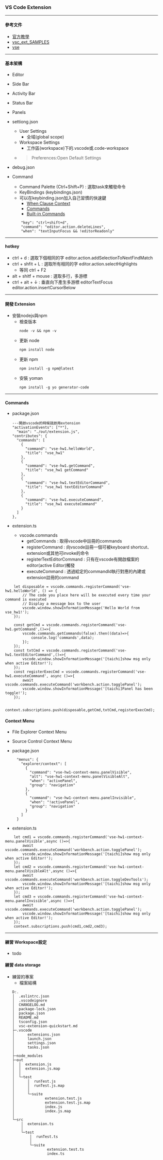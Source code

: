 ### VS Code Extension
---
#### 參考文件

- [官方教學](https://code.visualstudio.com/api)
- [vsc_ext_SAMPLES](https://github.com/microsoft/vscode-extension-samples)
- [vse](https://code.visualstudio.com/api/get-started/your-first-extension)

---
#### 基本架構

- Editor
- Side Bar
- Activity Bar
- Status Bar
- Panels

- settiong.json
  - User Settings
    - 全域(global scope)
  - Workspace Settings
    - 工作區(workspace)下的.vscode或.code-workspace
  - >Preferences:Open Default Settings
- debug.json
-  Command
   -  Command Palette (Ctrl+Shift+P) : 選取task來觸發命令
   -  KeyBindings (keybindings.json)
   -  可以在keybinding.json加入自己習慣的快速鍵
      - [When Clause Context](https://code.visualstudio.com/docs/getstarted/keybindings#_when-clause-contexts)
      - [Commands](https://code.visualstudio.com/api/extension-guides/command) 
      - [Built-in Commands](https://code.visualstudio.com/api/references/commands)
    ```
        "key": "ctrl+shift+d",
        "command": "editor.action.deleteLines",
        "when": "textInputFocus && !editorReadonly"
    ```
---
#### hotkey

- ctrl + d : 選取下個相同的字 editor.action.addSelectionToNextFindMatch
- ctrl + shfit + L : 選取所有相同的字 editor.action.selectHighlights
  - 等同 ctrl + F2
- alt + shitf + mouse : 選取多行，多游標
- ctrl + alt + ↓ : 垂直向下產生多游標 editorTextFocus editor.action.insertCursorBelow

---

#### 開發 Extension

- 安裝nodejs與npm
  - 檢查版本
    ```
    node -v && npm -v
    ```
  - 更新 node
    ```
    npm install node
    ```
  - 更新 npm
    ```
    npm install -g npm@latest
    ```
  - 安裝 yoman
    ```
    npm install -g yo generator-code
    ```
---

#### Commands

- package.json
  ```
  ---開啟vscode的時候就啟用extension
  "activationEvents": ["*"],
    "main": "./out/extension.js",
  "contributes": {
    "commands": [
      {
        "command": "vse-hw1.helloWorld",
        "title": "vse_hw1"
      },
      {
        "command": "vse-hw1.getCommand",
        "title": "vse_hw1 getCommand"
      },
      {
        "command": "vse-hw1.textEditorCommand",
        "title": "vse_hw1 textEditorCommand"
      },
      {
        "command": "vse-hw1.executeCommand",
        "title": "vse_hw1 executeCommand"
      }
    ]
  },
  ```  

- extension.ts
  - vscode.commands
    - getCommands : 取得vscode中註冊的commands
    - registerCommand : 向vscode註冊一個可被keyboard shortcut、extension或其他可invoke的命令
    - registerTextEditorCommand : 只有在vscode有開啟檔案的editor(active Editor)觸發
    - executeCommand : 透過給定的commandId執行對應的內建或extension註冊的command
```
	let disposable = vscode.commands.registerCommand('vse-hw1.helloWorld', () => {
		// The code you place here will be executed every time your command is executed
		// Display a message box to the user
		vscode.window.showInformationMessage('Hello World from vse_hw1!');
	});

	const getCmd = vscode.commands.registerCommand('vse-hw1.getCommand',()=>{
		vscode.commands.getCommands(false).then((data)=>{
			console.log('commands',data);
		});
	});
	const txtCmd = vscode.commands.registerCommand('vse-hw1.textEditorCommand',()=>{
		vscode.window.showInformationMessage('[taichi]show msg only when active Editor!');
	});
	const registerExecCmd = vscode.commands.registerCommand('vse-hw1.executeCommand', async ()=>{
		await vscode.commands.executeCommand('workbench.action.togglePanel');
		vscode.window.showInformationMessage('[taichi]Panel has been toggle!');
	});

	context.subscriptions.push(disposable,getCmd,txtCmd,registerExecCmd);
```

#### Context Menu

- File Explorer Context Menu
- Source Control Context Menu


- package.json
  ```
    "menus": {
      "explorer/context": [
        {
          "command": "vse-hw1-context-menu.panelVisible",
          "alt": "vse-hw1-context-menu.panelVisibleAlt",
          "when": "activePanel",
          "group": "navigation"
        },
        {
          "command": "vse-hw1-context-menu.panelInvisible",
          "when": "!activePanel",
          "group": "navigation"
        }
      ]
    }
  ```  
- extension.ts
```
	let cmd1 = vscode.commands.registerCommand('vse-hw1-context-menu.panelVisible',async ()=>{
		await vscode.commands.executeCommand('workbench.action.togglePanel');
		vscode.window.showInformationMessage('[taichi]show msg only when active Editor!');
	});
	let cmd2 = vscode.commands.registerCommand('vse-hw1-context-menu.panelVisibleAlt',async ()=>{
		await vscode.commands.executeCommand('workbench.action.toggleDevTools');
		vscode.window.showInformationMessage('[taichi]show msg only when active Editor!');
	});
	let cmd3 = vscode.commands.registerCommand('vse-hw1-context-menu.panelInvisible',async ()=>{
		await vscode.commands.executeCommand('workbench.action.togglePanel');
		vscode.window.showInformationMessage('[taichi]show msg only when active Editor!');
	});
	context.subscriptions.push(cmd1,cmd2,cmd3);
```

---
#### 練習 Workspace設定

- todo
  
#### 練習 data storage





- 練習的專案
  - 檔案結構
  ```
  D:.
  │  .eslintrc.json
  │  .vscodeignore
  │  CHANGELOG.md
  │  package-lock.json
  │  package.json
  │  README.md
  │  tsconfig.json
  │  vsc-extension-quickstart.md
  ├─.vscode
  │      extensions.json
  │      launch.json
  │      settings.json
  │      tasks.json
  │      
  ├─node_modules
  ├─out
  │  │  extension.js
  │  │  extension.js.map
  │  │  
  │  └─test
  │      │  runTest.js
  │      │  runTest.js.map
  │      │  
  │      └─suite
  │              extension.test.js
  │              extension.test.js.map
  │              index.js
  │              index.js.map
  │              
  └─src
      │  extension.ts
      │  
      └─test
          │  runTest.ts
          │  
          └─suite
                  extension.test.ts
                  index.ts
  ```
